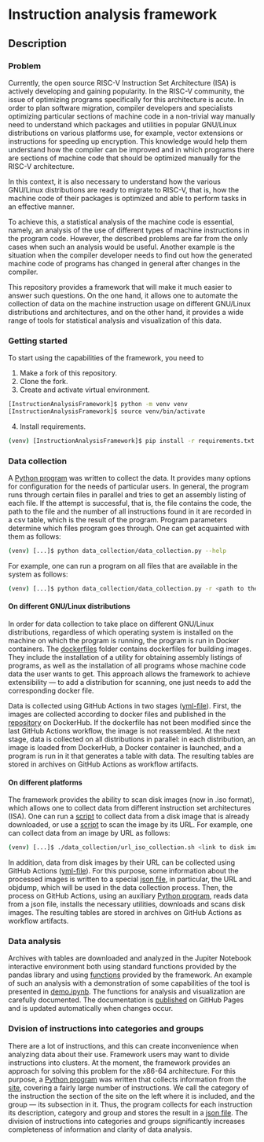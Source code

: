 # Instruction analysis framework
## Description
### Problem
Currently, the open source RISC-V Instruction Set Architecture (ISA) is actively
developing and gaining popularity. In the RISC-V community, the issue of optimizing
programs specifically for this architecture is acute. In order to plan software migration,
compiler developers and specialists optimizing particular sections of machine code
in a non-trivial way manually need to understand which packages and utilities in
popular GNU/Linux distributions on various platforms use, for example, vector extensions
or instructions for speeding up encryption. This knowledge would help them understand
how the compiler can be improved and in which programs there are sections of
machine code that should be optimized manually for the RISC-V architecture.

In this context, it is also necessary to understand how the various GNU/Linux
distributions are ready to migrate to RISC-V, that is, how the machine code of
their packages is optimized and able to perform tasks in an effective manner.

To achieve this, a statistical analysis of the machine code is essential, namely,
an analysis of the use of different types of machine instructions in the program code.
However, the described problems are far from the only cases when such an analysis
would be useful. Another example is the situation when the compiler developer needs
to find out how the generated machine code of programs has changed in general after
changes in the compiler.

This repository provides a framework that will make it much easier to answer
such questions. On the one hand, it allows one to automate the collection of data
on the machine instruction usage on different GNU/Linux distributions and architectures,
and on the other hand, it provides a wide range of tools for statistical analysis
and visualization of this data.

### Getting started
To start using the capabilities of the framework, you need to
1.  Make a fork of this repository.
2.  Clone the fork.
3.  Create and activate virtual environment.
```bash
[InstructionAnalysisFramework]$ python -m venv venv
[InstructionAnalysisFramework]$ source venv/bin/activate
```
4.  Install requirements.
```bash
(venv) [InstructionAnalysisFramework]$ pip install -r requirements.txt
```

### Data collection
A [Python program](https://github.com/Danila-Pechenev/InstructionAnalysisFramework/blob/master/data_collection/data_collection.py) was written to collect the data.
It provides many options for configuration for the needs of particular
users. In general, the program runs through certain files in parallel and tries to get an assembly listing
of each file. If the attempt is successful, that is, the file contains the code,
the path to the file and the number of all instructions found in it are
recorded in a csv table, which is the result of the program. Program parameters determine
which files program goes through. One can get acquainted with them as follows:
```bash
(venv) [...]$ python data_collection/data_collection.py --help
```
For example, one can run a program on all files that are available in the system as follows:
```bash
(venv) [...]$ python data_collection/data_collection.py -r <path to the table>
```
#### On different GNU/Linux distributions
In order for data collection to take place on different GNU/Linux
distributions, regardless of which operating system is installed on the machine
on which the program is running, the program is run in Docker containers.
The [dockerfiles](https://github.com/Danila-Pechenev/InstructionAnalysisFramework/tree/master/dockerfiles) folder
contains dockerfiles for building images. They include the installation of a utility for obtaining
assembly listings of programs, as well as the installation of all programs whose machine
code data the user wants to get. This approach allows the framework to achieve
extensibility — to add a distribution for scanning, one just needs
to add the corresponding docker file.

Data is collected using GitHub Actions in two stages ([yml-file](https://github.com/Danila-Pechenev/InstructionAnalysisFramework/blob/master/.github/workflows/DockerContainersDC.yml)).
First, the images are collected according to docker files and published in the [repository](https://hub.docker.com/repository/docker/danilapechenev/instruction-analysis/general)
on DockerHub. If the dockerfile has not been modified since the last GitHub Actions workflow,
the image is not reassembled. At the next stage, data is collected on all
distributions in parallel: in each distribution, an image is loaded from
DockerHub, a Docker container is launched, and a program is run in it
that generates a table with data. The resulting tables are stored in archives  on GitHub Actions
as workflow artifacts.
#### On different platforms
The framework provides the ability to scan disk images (now in .iso format), which allows one to collect data
from different instruction set architectures (ISA). One can run a [script](https://github.com/Danila-Pechenev/InstructionAnalysisFramework/blob/master/data_collection/local_disk_image_collection.sh)
to collect data from a disk image that is already downloaded, or use a [script](https://github.com/Danila-Pechenev/InstructionAnalysisFramework/blob/master/data_collection/url_disk_image_collection.sh)
to scan the image by its URL. For example, one can collect data from an image by URL as follows:
```bash
(venv) [...]$ ./data_collection/url_iso_collection.sh <link to disk image> <table path>
```

In addition, data from disk images by their URL can be collected using GitHub Actions ([yml-file](https://github.com/Danila-Pechenev/InstructionAnalysisFramework/blob/master/.github/workflows/DiskImagesDC.yml)).
For this purpose, some information about the processed images is written to a special [json file](https://github.com/Danila-Pechenev/InstructionAnalysisFramework/blob/master/disk-images.json),
in particular, the URL and objdump, which will be used in the data collection process.
Then, the process on GitHub Actions, using an auxiliary [Python program](https://github.com/Danila-Pechenev/InstructionAnalysisFramework/blob/master/data_collection/gha_disk_image_scanner.py),
reads data from a json file, installs the necessary utilities, downloads and scans disk images.
The resulting tables are stored in archives  on GitHub Actions as workflow artifacts.

### Data analysis
Archives with tables are downloaded and analyzed in the Jupiter Notebook interactive environment
both using standard functions provided by the pandas library and using
[functions](https://github.com/Danila-Pechenev/InstructionAnalysisFramework/blob/master/data_analysis/analysis_tool.py)
provided by the framework.
An example of such an analysis with a demonstration of some capabilities of
the tool is presented in [demo.ipynb](https://github.com/Danila-Pechenev/InstructionAnalysisFramework/blob/master/data_analysis/demo.ipynb).
The functions for analysis and visualization are carefully documented. The documentation is
[published](https://danila-pechenev.github.io/InstructionAnalysisFramework/namespaceanalysis__tool.html)
on GitHub Pages and is updated automatically when changes occur.

### Dvision of instructions into categories and groups
There are a lot of instructions, and this can create inconvenience when analyzing data about their use.
Framework users may want to divide instructions into clusters.
At the moment, the framework provides an approach for
solving this problem for the x86-64 architecture. For this purpose, a [Python program](https://github.com/Danila-Pechenev/InstructionAnalysisFramework/blob/master/scripts/x86-64_instructions.py) was written
that collects information from the [site](https://linasm.sourceforge.net/docs/instructions/index.php),
covering a fairly large number of instructions.
We call the category of the instruction the section of the site on the left where it
is included, and the group — its subsection in it. Thus, the program collects for
each instruction its description, category and group and stores the result in a
[json file](https://github.com/Danila-Pechenev/InstructionAnalysisFramework/blob/master/x86-64_instructions.json).
The division of instructions into categories and groups significantly increases completeness of information and
clarity of data analysis.
